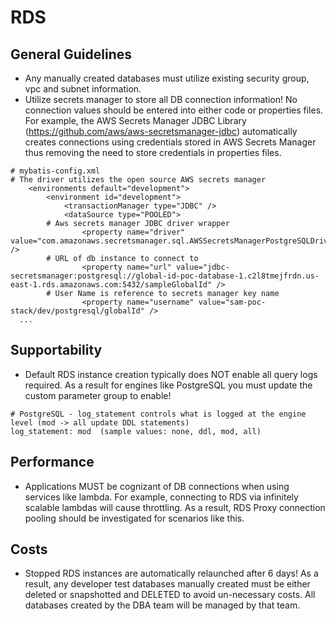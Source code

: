 # RDS

## General Guidelines
* Any manually created databases must utilize existing security group, vpc and subnet information.
* Utilize secrets manager to store all DB connection information! No connection values should be entered into either code or properties files. For example, the AWS Secrets Manager JDBC Library (https://github.com/aws/aws-secretsmanager-jdbc) automatically creates connections using credentials stored in AWS Secrets Manager thus removing the need to store credentials in properties files.
```
# mybatis-config.xml
# The driver utilizes the open source AWS secrets manager
	<environments default="development">
		<environment id="development">
			<transactionManager type="JDBC" />
			<dataSource type="POOLED">
        # Aws secrets manager JDBC driver wrapper
				<property name="driver" value="com.amazonaws.secretsmanager.sql.AWSSecretsManagerPostgreSQLDriver" />
        # URL of db instance to connect to
				<property name="url" value="jdbc-secretsmanager:postgresql://global-id-poc-database-1.c2l8tmejfrdn.us-east-1.rds.amazonaws.com:5432/sampleGlobalId" />
        # User Name is reference to secrets manager key name
				<property name="username" value="sam-poc-stack/dev/postgresql/globalId" />
  ...   
```

## Supportability
* Default RDS instance creation typically does NOT enable all query logs required. As a result for engines like PostgreSQL you must update the custom parameter group to enable!
```
# PostgreSQL - log_statement controls what is logged at the engine level (mod -> all update DDL statements)
log_statement: mod  (sample values: none, ddl, mod, all)
```


## Performance
* Applications MUST be cognizant of DB connections when using services like lambda. For example, connecting to RDS via infinitely scalable lambdas will cause throttling. As a result, RDS Proxy connection pooling should be investigated for scenarios like this.

## Costs
* Stopped RDS instances are automatically relaunched after 6 days! As a result, any developer test databases manually created must be either deleted or snapshotted and DELETED to avoid un-necessary costs. All databases created by the DBA team will be managed by that team.
